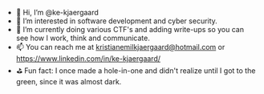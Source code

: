 - 👋 Hi, I’m @ke-kjaergaard
- 👀 I’m interested in software development and cyber security.
- 🌱 I’m currently doing various CTF's and adding write-ups so you can see how I work, think and communicate.
- 📫 You can reach me at kristianemilkjaergaard@hotmail.com or https://www.linkedin.com/in/ke-kjaergaard/
- ⛳️ Fun fact: I once made a hole-in-one and didn't realize until I got to the green, since it was almost dark.
<!--  web development with Python, JS, Html, CSS and SQL through the Django framework. -->
<!---
ke-kjaergaard/ke-kjaergaard is a ✨ special ✨ repository because its `README.md` (this file) appears on your GitHub profile.
You can click the Preview link to take a look at your changes.
--->
